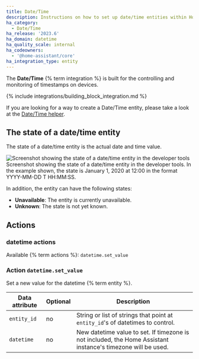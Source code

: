 ```yaml
---
title: Date/Time
description: Instructions on how to set up date/time entities within Home Assistant.
ha_category:
  - Date/Time
ha_release: '2023.6'
ha_domain: datetime
ha_quality_scale: internal
ha_codeowners:
  - '@home-assistant/core'
ha_integration_type: entity
---
```


The **Date/Time** {% term integration %} is built for the controlling and monitoring of timestamps on devices.

{% include integrations/building_block_integration.md %}

If you are looking for a way to create a Date/Time entity, please take a look at the [Date/Time helper](/integrations/input_datetime).

## The state of a date/time entity

The state of a date/time entity is the actual date and time value.

<p class='img'>
<img src='/images/integrations/datetime/state_datetime.png' alt='Screenshot showing the state of a date/time entity in the developer tools' />
Screenshot showing the state of a date/time entity in the developer tools. In the example shown, the state is January 1, 2020 at 12:00 in the format YYYY-MM-DD T HH:MM:SS.
</p>

In addition, the entity can have the following states:

- **Unavailable**: The entity is currently unavailable.
- **Unknown**: The state is not yet known.

## Actions

### datetime actions

Available {% term actions %}: `datetime.set_value`

### Action `datetime.set_value`

Set a new value for the datetime {% term entity %}.

| Data attribute | Optional | Description                                                                                                  |
| -------------- | -------- | ------------------------------------------------------------------------------------------------------------ |
| `entity_id`    | no       | String or list of strings that point at `entity_id`'s of datetimes to control.                               |
| `datetime`     | no       | New datetime value to set. If timezone is not included, the Home Assistant instance's timezone will be used. |
